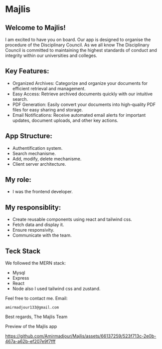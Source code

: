# Majlis

## Welcome to Majlis!

I am excited to have you on board. Our app is designed to organise the procedure of the Disciplinary Council. As we all know The Disciplinary Council is committed to maintaining the highest standards of conduct and integrity within our universities and colleges.

## Key Features:
- Organized Archives: Categorize and organize your documents for efficient retrieval and management.
- Easy Access: Retrieve archived documents quickly with our intuitive search.
- PDF Generation: Easily convert your documents into high-quality PDF files for easy sharing and storage.
- Email Notifications: Receive automated email alerts for important updates, document uploads, and other key actions.

## App Structure:
- Authentification system.
- Search mechanisme.
- Add, modify, delete mechanisme.
- Client server architecture.

## My role:
- I was the frontend developer.

## My responsiblity:
- Create reusable components using react and tailwind css.
- Fetch data and display it.
- Ensure responsivity.
- Communicate with the team.

## Teck Stack
We followed the MERN stack:

- Mysql
- Express
- React
- Node
also I used tailwind css and zustand.

Feel free to contact me.
Email:
```
amirmadjour133@gmail.com
```

Best regards,
The Majlis Team

Preview of the Majlis app

https://github.com/Amirmadjour/Majlis/assets/66137259/523f713c-2e0b-467a-a62b-ef207e9f7fff

